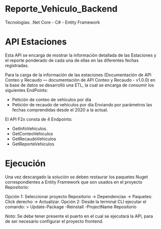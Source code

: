 # Reporte_Vehiculo_Backend
Tecnologías: .Net Core - C# - Entity Framework

# API Estaciones

Esta API se encarga de mostrar la información detallada de las Estaciones y el reporte ponderado de cada una de ellas en las diferentes fechas registradas.

Para la carga de la información de las estaciones (Documentación de API Conteo y Recaudo — documentación de API Conteo y Recaudo - v1.0.0) en la base de datos se desarrolló una ETL, la cual se encarga de consumir los siguientes EndPoints:
* Petición de conteo de vehículos por día 
* Petición de recaudo de vehiculos por día
Enviando por parámetros las fechas comprendidas desde el 2020 a la actual.

El API F2x consta de 4 Endpoints:
+ GetInfoVehiculos.
+ GetConteoVehiculos
+ GetRecaudoVehiculos
+ GetReporteVehiculos


# Ejecución
Una vez descargado la solución se deben restaurar los paquetes Nuget correspondientes a Entity Framework que son usados en el proyecto Repositorio:

Opción 1: Seleccionar proyecto Repositorio -> Dependencias -> Paquetes: Click derecho -> Actualizar.
Opción 2: Desde la terminal CLI ejecutar el comando: > Update-Package -Reinstall -ProjectName Repositorio

*Nota*: Se debe tener presente el puerto en el cual se ejecutará la API, para de ser necesario configurar el proyecto frontend.
